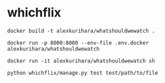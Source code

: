 # whichflix

```
docker build -t alexkurihara/whatshouldwewatch .
```
```
docker run -p 8000:8000 --env-file .env.docker alexkurihara/whatshouldwewatch
```
```
docker run -it alexkurihara/whatshouldwewatch sh
```
```
python whichflix/manage.py test test/path/to/file
```
